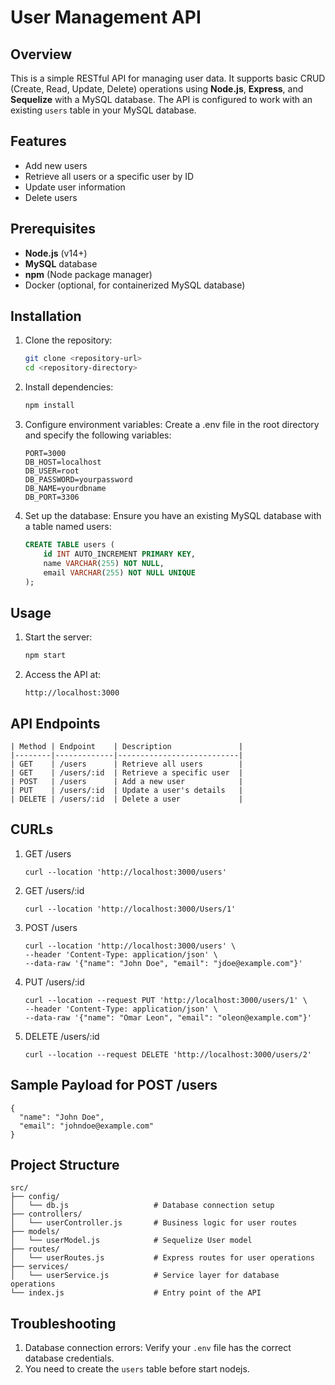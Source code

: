 # User Management API

## Overview
This is a simple RESTful API for managing user data. It supports basic CRUD (Create, Read, Update, Delete) operations using **Node.js**, **Express**, and **Sequelize** with a MySQL database. The API is configured to work with an existing `users` table in your MySQL database.

## Features
- Add new users
- Retrieve all users or a specific user by ID
- Update user information
- Delete users

## Prerequisites
- **Node.js** (v14+)
- **MySQL** database
- **npm** (Node package manager)
- Docker (optional, for containerized MySQL database)

## Installation

1. Clone the repository:
	```bash
	git clone <repository-url>
	cd <repository-directory>
	```
	
2. Install dependencies:
	```bash
	npm install
	```

3. Configure environment variables: Create a .env file in the root directory and specify the following variables:

	```env
	PORT=3000
	DB_HOST=localhost
	DB_USER=root
	DB_PASSWORD=yourpassword
	DB_NAME=yourdbname
	DB_PORT=3306
	```

4. Set up the database: Ensure you have an existing MySQL database with a table named users:

	```sql
	CREATE TABLE users (
		id INT AUTO_INCREMENT PRIMARY KEY,
		name VARCHAR(255) NOT NULL,
		email VARCHAR(255) NOT NULL UNIQUE
	);
	```

## Usage
1. Start the server:
	```bash
	npm start
	```

2. Access the API at:
	```URL
	http://localhost:3000
	```

## API Endpoints
	| Method | Endpoint    | Description               |
	|--------|-------------|---------------------------|
	| GET    | /users      | Retrieve all users        |
	| GET    | /users/:id  | Retrieve a specific user  |
	| POST   | /users      | Add a new user            |
	| PUT    | /users/:id  | Update a user's details   |
	| DELETE | /users/:id  | Delete a user             |

## CURLs
1. GET  /users
	```
 	curl --location 'http://localhost:3000/users'
 	```
2. GET  /users/:id
	```
 	curl --location 'http://localhost:3000/Users/1'
 	```
3. POST  /users
	```
 	curl --location 'http://localhost:3000/users' \
	--header 'Content-Type: application/json' \
	--data-raw '{"name": "John Doe", "email": "jdoe@example.com"}'
 	```
4. PUT 	/users/:id
	```
 	curl --location --request PUT 'http://localhost:3000/users/1' \
	--header 'Content-Type: application/json' \
	--data-raw '{"name": "Omar Leon", "email": "oleon@example.com"}'
 	```
5. DELETE  /users/:id
	```
	curl --location --request DELETE 'http://localhost:3000/users/2'
	```

## Sample Payload for POST /users
	{
	  "name": "John Doe",
	  "email": "johndoe@example.com"
	}
	
## Project Structure
	src/
	├── config/
	│   └── db.js         			# Database connection setup
	├── controllers/
	│   └── userController.js  		# Business logic for user routes
	├── models/
	│   └── userModel.js  			# Sequelize User model
	├── routes/
	│   └── userRoutes.js 			# Express routes for user operations
	├── services/
	│   └── userService.js 			# Service layer for database operations
	└── index.js          			# Entry point of the API

## Troubleshooting
1. Database connection errors: Verify your `.env` file has the correct database credentials.
2. You need to create the `users` table before start nodejs.
